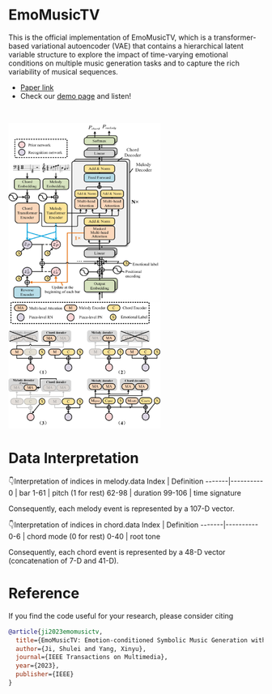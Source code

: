 # EmoMusicTV
This is the official implementation of EmoMusicTV, which  is a transformer-based variational autoencoder (VAE) that contains a hierarchical latent variable structure to explore the impact of time-varying emotional conditions on multiple music generation tasks and to capture the rich variability of musical sequences. <br>
- [Paper link](https://ieeexplore.ieee.org/abstract/document/10124351)
- Check our [demo page](https://tayjsl97.github.io/demos/tmm) and listen!<br>
<br>

<img src="img/model.jpg" width="300" height="350" alt="model"/><img src="img/instantiation.jpg" width="300" height="250" alt="model"/>

# Data Interpretation
👇Interpretation of indices in melody.data 
Index | Definition
-------|----------
0 | bar
1-61 | pitch (1 for rest)
62-98 | duration
99-106 | time signature

Consequently, each melody event is represented by a 107-D vector.

👇Interpretation of indices in chord.data 
Index | Definition
-------|----------
0-6 | chord mode (0 for rest)
0-40 | root tone 

Consequently, each chord event is represented by a 48-D vector (concatenation of 7-D and 41-D).

# Reference
If you find the code useful for your research, please consider citing
```bib
@article{ji2023emomusictv,
  title={EmoMusicTV: Emotion-conditioned Symbolic Music Generation with Hierarchical Transformer VAE},
  author={Ji, Shulei and Yang, Xinyu},
  journal={IEEE Transactions on Multimedia},
  year={2023},
  publisher={IEEE}
}
```
